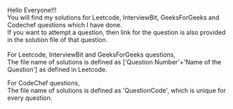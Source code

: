 Hello Everyone!!! <br>
You will find my solutions for Leetcode, InterviewBit, GeeksForGeeks and Codechef questions which I have done. <br>
If you want to attempt a question, then link for the question is also provided in the solution file of that question. 
<br><br>
For Leetcode, InterviewBit and GeeksForGeeks questions, <br>
The file name of solutions is defined as ['Question Number'+'Name of the Question'] as defined in Leetcode. <br>

For CodeChef questions, <br>
The file name of solutions is defined as 'QuestionCode', which is unique for every question.
